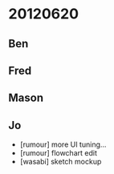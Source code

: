 # 20120620

## Ben



## Fred



## Mason



## Jo
- [rumour] more UI tuning...
- [rumour] flowchart edit
- [wasabi] sketch mockup